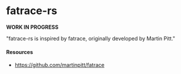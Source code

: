 # fatrace-rs

**WORK IN PROGRESS**

"fatrace-rs is inspired by fatrace, originally developed by Martin Pitt."


#### Resources

- https://github.com/martinpitt/fatrace
